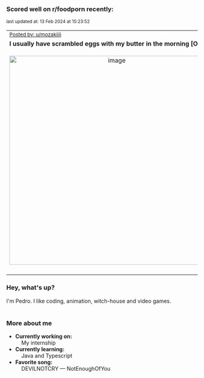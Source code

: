 ### Scored well on r/foodporn recently:

<p align="left"><sub>last updated at: 13 Feb 2024 at 15:23:52</sub></p>

|   |
| --- |
| <sub>[Posted by: u/mozakiiii][source]</sub> |
| **I usually have scrambled eggs with my butter in the morning [OC]** | 
|<p align="center"> <img alt="image" src="https://i.redd.it/avtttf18wyhc1.jpeg" width="550" /> </p>|
|   |

### Hey, what's up?

I'm Pedro. I like coding, animation, witch-house and video games.<br><br>

### More about me
- **Currently working on:**  
&nbsp;&nbsp;&nbsp;&nbsp;My internship
- **Currently learning:**  
&nbsp;&nbsp;&nbsp;&nbsp;Java and Typescript
- **Favorite song:**  
&nbsp;&nbsp;&nbsp;&nbsp;DEVILNOTCRY — NotEnoughOfYou<br><br>

  



  
  
  
[linkedin]: https://linkedin.com/in/pedro-h-r-gomes-8a487b14a/
[gmail]: mailto:pilique11@gmail.com
[source]: https://reddit.com/r/FoodPorn/comments/1ao9avm/i_usually_have_scrambled_eggs_with_my_butter_in/
[redditAPI]: https://www.reddit.com/dev/api/